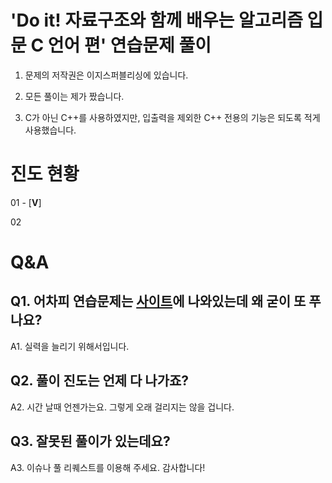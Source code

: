 # 'Do it! 자료구조와 함께 배우는 알고리즘 입문 C 언어 편' 연습문제 풀이

1. 문제의 저작권은 이지스퍼블리싱에 있습니다.

2. 모든 풀이는 제가 짰습니다.

3. C가 아닌 C++를 사용하였지만, 입출력을 제외한 C++ 전용의 기능은 되도록 적게 사용했습니다.



# 진도 현황

01 - [**V**]

02





# Q&A

## Q1. 어차피 연습문제는 [사이트](http://www.easyspub.co.kr/20_Menu/BookView/178/PUB)에 나와있는데 왜 굳이 또 푸나요?

A1. 실력을 늘리기 위해서입니다.


## Q2. 풀이 진도는 언제 다 나가죠?

A2. 시간 날때 언젠가는요. 그렇게 오래 걸리지는 않을 겁니다.


## Q3. 잘못된 풀이가 있는데요?

A3. 이슈나 풀 리퀘스트를 이용해 주세요. 감사합니다!
